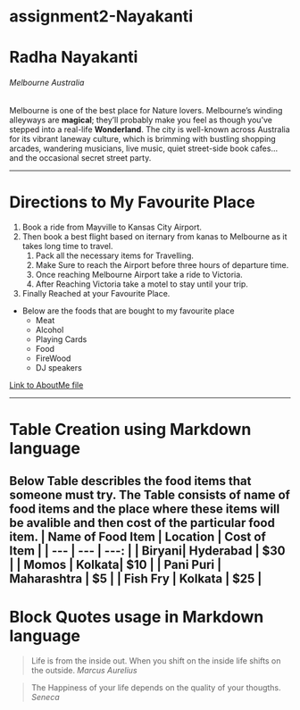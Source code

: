 # assignment2-Nayakanti
# Radha Nayakanti
###### Melbourne Australia

 Melbourne is one of the best place for Nature lovers. Melbourne’s winding alleyways are **magical**; they’ll probably make you feel as though you’ve stepped into a real-life __Wonderland__. The city is well-known across Australia for its vibrant laneway culture, which is brimming with bustling shopping arcades, wandering musicians, live music, quiet street-side book cafes… and the occasional secret street party.

***
# Directions to My Favourite Place
1. Book a ride  from Mayville to Kansas City Airport.
2. Then book a best flight based on iternary from kanas to Melbourne as it takes long time to travel.
   1. Pack all the necessary items for Travelling.
   2. Make Sure to reach the Airport before three hours of departure time.
   3. Once reaching Melbourne Airport take a ride to Victoria.
   4. After Reaching Victoria take a motel to stay until your trip.
3. Finally Reached at your Favourite Place.
* Below are the foods that are bought to my favourite place
   * Meat
   * Alcohol
   * Playing Cards
   * Food
   * FireWood
   * DJ speakers



[Link to AboutMe file](https://github.com/S545020/assignment2-Nayakanti/blob/main/AboutMe.md)

---
# Table Creation using Markdown language
Below Table describles the food items that someone must try. The Table consists of name of food items and the place where these items will be avalible and then cost of the particular food item.
| Name of Food Item | Location | Cost of Item |
| --- | --- | ---: |
| Biryani| Hyderabad | $30 |
| Momos | Kolkata| $10 |
| Pani Puri | Maharashtra | $5 |
| Fish Fry | Kolkata | $25 |
---
# Block Quotes usage in Markdown language
> Life is from the inside out. When you shift on the inside life shifts on the outside. *Marcus Aurelius*

> The Happiness of your life depends on the quality of your thougths. *Seneca*
